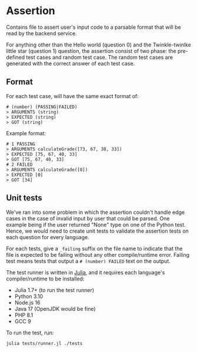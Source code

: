 # Assertion

Contains file to assert user's input code to a parsable format that will be read by the
backend service.

For anything other than the Hello world (question 0) and the Twinkle-twinlke little star (question 1)
question, the assertion consist of two phase: the pre-defined test cases and random test case.
The random test cases are generated with the correct answer of each test case.

## Format

For each test case, will have the same exact format of:

```
# (number) (PASSING|FAILED)
> ARGUMENTS (string)
> EXPECTED (string)
> GOT (string)
```

Example format:

```
# 1 PASSING
> ARGUMENTS calculateGrade([73, 67, 38, 33])
> EXPECTED [75, 67, 40, 33]
> GOT [75, 67, 40, 33]
# 2 FAILED
> ARGUMENTS calculateGrade([0])
> EXPECTED [0]
> GOT [34]
```

## Unit tests

We've ran into some problem in which the assertion couldn't handle edge cases in the case of
invalid input by user that could be parsed. One example being if the user returned "None" type
on one of the Python test. Hence, we would need to create unit tests to validate the assertion
tests on each question for every language.

For each tests, give a `_failing` suffix on the file name to indicate that the file is expected
to be failing without any other compile/runtime error. Failing test means tests that output a
`# (number) FAILED` text on the output.

The test runner is written in [Julia](https://julialang.org), and it requires each language's
compiler/runtime to be installed:
- Julia 1.7+ (to run the test runner)
- Python 3.10
- Node.js 16
- Java 17 (OpenJDK would be fine)
- PHP 8.1
- GCC 9

To run the test, run:

```sh
julia tests/runner.jl ./tests
```